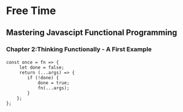 # Free Time

## Mastering Javascipt Functional Programming

### Chapter 2:Thinking Functionally - A First Example

####

```
const once = fn => {
	 let done = false;
	 return (...args) => {
		if (!done) {
			done = true;
			fn(...args);
		}
	};
};
```
